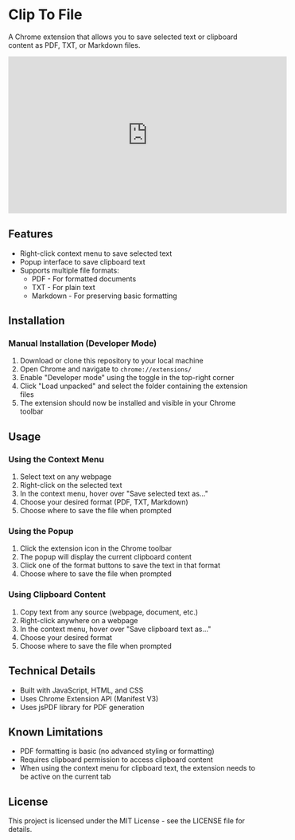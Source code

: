 # Clip To File

A Chrome extension that allows you to save selected text or clipboard content as PDF, TXT, or Markdown files.
<iframe width="560" height="315" src="https://www.youtube.com/embed/zI1mzCWNDas?si=JynhpIFI6107MEVe" title="YouTube video player" frameborder="0" allow="accelerometer; autoplay; clipboard-write; encrypted-media; gyroscope; picture-in-picture; web-share" referrerpolicy="strict-origin-when-cross-origin" allowfullscreen></iframe>

## Features

- Right-click context menu to save selected text
- Popup interface to save clipboard text
- Supports multiple file formats:
  - PDF - For formatted documents
  - TXT - For plain text
  - Markdown - For preserving basic formatting

## Installation

### Manual Installation (Developer Mode)

1. Download or clone this repository to your local machine
2. Open Chrome and navigate to `chrome://extensions/`
3. Enable "Developer mode" using the toggle in the top-right corner
4. Click "Load unpacked" and select the folder containing the extension files
5. The extension should now be installed and visible in your Chrome toolbar

## Usage

### Using the Context Menu

1. Select text on any webpage
2. Right-click on the selected text
3. In the context menu, hover over "Save selected text as..."
4. Choose your desired format (PDF, TXT, Markdown)
5. Choose where to save the file when prompted

### Using the Popup

1. Click the extension icon in the Chrome toolbar
2. The popup will display the current clipboard content
3. Click one of the format buttons to save the text in that format
4. Choose where to save the file when prompted

### Using Clipboard Content

1. Copy text from any source (webpage, document, etc.)
2. Right-click anywhere on a webpage
3. In the context menu, hover over "Save clipboard text as..."
4. Choose your desired format
5. Choose where to save the file when prompted

## Technical Details

- Built with JavaScript, HTML, and CSS
- Uses Chrome Extension API (Manifest V3)
- Uses jsPDF library for PDF generation

## Known Limitations

- PDF formatting is basic (no advanced styling or formatting)
- Requires clipboard permission to access clipboard content
- When using the context menu for clipboard text, the extension needs to be active on the current tab

## License

This project is licensed under the MIT License - see the LICENSE file for details. 
